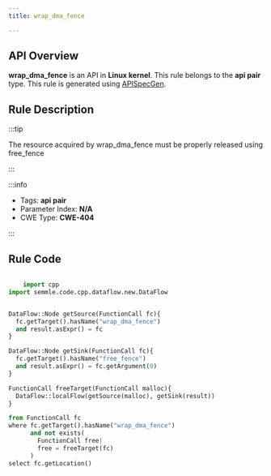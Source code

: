 ```yaml
---
title: wrap_dma_fence

---
```



## API Overview
**wrap_dma_fence** is an API in **Linux kernel**. This rule belongs to the **api pair** type. This rule is generated using [APISpecGen](../../tools/APISpecGen).
## Rule Description

:::tip

The resource acquired by wrap_dma_fence must be properly released using free_fence

:::

:::info

- Tags: **api pair**
- Parameter Index: **N/A**
- CWE Type: **CWE-404**

:::

## Rule Code
```python

    import cpp
import semmle.code.cpp.dataflow.new.DataFlow


DataFlow::Node getSource(FunctionCall fc){
  fc.getTarget().hasName("wrap_dma_fence")
  and result.asExpr() = fc
}

DataFlow::Node getSink(FunctionCall fc){
  fc.getTarget().hasName("free_fence")
  and result.asExpr() = fc.getArgument(0)
}

FunctionCall freeTarget(FunctionCall malloc){
  DataFlow::localFlow(getSource(malloc), getSink(result))
}

from FunctionCall fc
where fc.getTarget().hasName("wrap_dma_fence")
      and not exists(
        FunctionCall free| 
        free = freeTarget(fc)
      )
select fc.getLocation()

    
```
